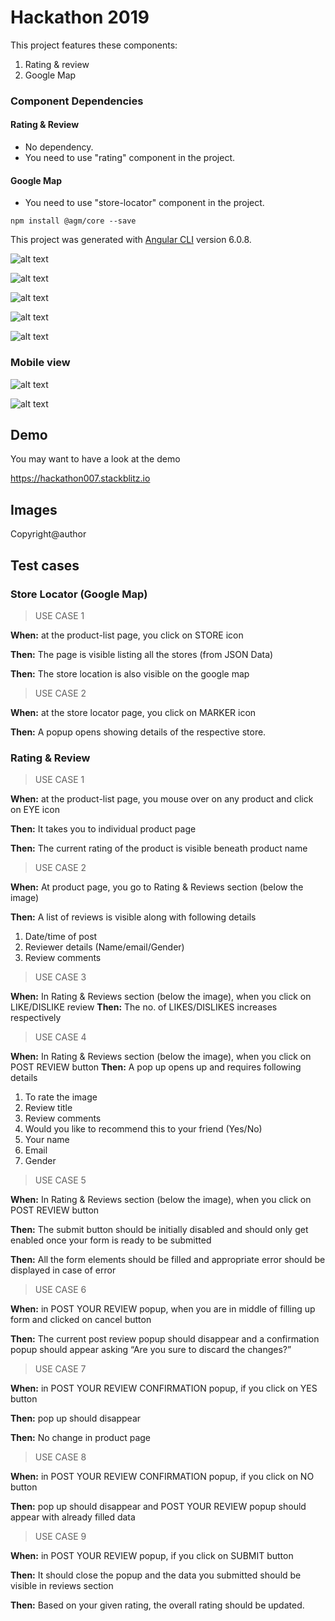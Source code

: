# Hackathon 2019 

This project features these components:
1. Rating & review 
2. Google Map

### Component Dependencies
#### Rating & Review 

- No dependency. 
- You need to use "rating" component in the project.

#### Google Map

- You need to use "store-locator" component in the project.

```
npm install @agm/core --save
```


This project was generated with [Angular CLI](https://github.com/angular/angular-cli) version 6.0.8.

![alt text](img/products.jpg)

![alt text](img/product_rating.jpg)

![alt text](img/post_review.jpg)

![alt text](img/confirmation.jpg)

![alt text](img/store_locator.jpg)

### Mobile view

![alt text](img/mobile_view.jpg)

![alt text](img/store_locator_mobile.jpg)

## Demo
You may want to have a look at the demo 

https://hackathon007.stackblitz.io

## Images
Copyright@author

## Test cases

### Store Locator (Google Map)

> USE CASE 1

**When:**	at the product-list page, you click on STORE icon

**Then:**	The page is visible listing all the stores (from JSON Data)

**Then:**	The store location is also visible on the google map


> USE CASE 2

**When:**	at the store locator page, you click on MARKER icon

**Then:**	A popup opens showing details of the respective store. 

### Rating & Review

> USE CASE 1

**When:**	at the product-list page, you mouse over on any product and click on EYE icon

**Then:**	It takes you to individual product page

**Then:**	The current rating of the product is visible beneath product name

> USE CASE 2

**When:**	At product page, you go to Rating & Reviews section (below the image)

**Then:**	A list of reviews is visible along with following details

1.	Date/time of post
2.	Reviewer details (Name/email/Gender)
3.	Review comments


> USE CASE 3

**When:**	In Rating & Reviews section (below the image), when you click on LIKE/DISLIKE review
**Then:**	The no. of LIKES/DISLIKES increases respectively


> USE CASE 4

**When:**	In Rating & Reviews section (below the image), when you click on POST REVIEW button
**Then:**	A pop up opens up and requires following details
1.	To rate the image
2.	Review title
3.	Review comments
4.	Would you like to recommend this to your friend (Yes/No)
5.	Your name
6.	Email 
7.	Gender


> USE CASE 5

**When:**	In Rating & Reviews section (below the image), when you click on POST REVIEW button

**Then:**	The submit button should be initially disabled and should only get enabled once your form is ready to be submitted

**Then:**	All the form elements should be filled and appropriate error should be displayed in case of error


> USE CASE 6


**When:**	in POST YOUR REVIEW popup, when you are in middle of filling up form and clicked on cancel button

**Then:**	The current post review popup should disappear and a confirmation popup should appear asking “Are you sure to discard the changes?”


	
> USE CASE 7

**When:**	in POST YOUR REVIEW CONFIRMATION popup, if you click on YES button

**Then:**	pop up should disappear 

**Then:**	No change in product page


> USE CASE 8

**When:**	in POST YOUR REVIEW CONFIRMATION popup, if you click on NO button

**Then:**	pop up should disappear and POST YOUR REVIEW popup should appear with already filled data



> USE CASE 9

**When:**	in POST YOUR REVIEW popup, if you click on SUBMIT button

**Then:**	It should close the popup and the data you submitted should be visible in reviews section

**Then:**	Based on your given rating, the overall rating should be updated.

